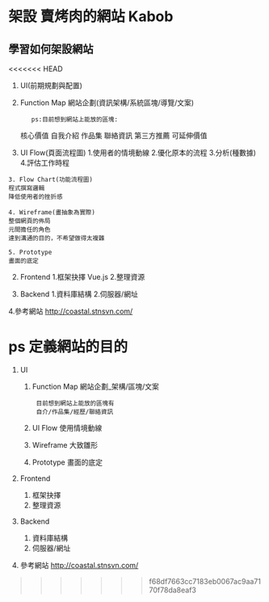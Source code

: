 # 架設 賣烤肉的網站 Kabob 

## 學習如何架設網站

<<<<<<< HEAD
1. UI(前期規劃與配置)
  1. Function Map
		網站企劃(資訊架構/系統區塊/導覽/文案)

			ps:目前想到網站上能放的區塊:
      	核心價值
        自我介紹
        作品集
        聯絡資訊
        第三方推薦
        可延伸價值
				
  2. UI Flow(頁面流程圖)
    1.使用者的情境動線
    2.優化原本的流程
    3.分析(種數據)
    4.評估工作時程
    
	3. Flow Chart(功能流程圖)
    程式撰寫邏輯
    降低使用者的挫折感

	4. Wireframe(畫抽象為實際)
    整個網頁的佈局
    元間擔任的角色
    達到溝通的目的，不希望做得太複雜
		
	5. Prototype 
    畫面的底定


2. Frontend
	1.框架抉擇
        Vue.js
	2.整理資源


3. Backend
    1.資料庫結構
    2.伺服器/網址

4.參考網站
http://coastal.stnsvn.com/


ps 定義網站的目的
=======
1. UI

	1. Function Map
		網站企劃_架構/區塊/文案

			目前想到網站上能放的區塊有
			自介/作品集/經歷/聯絡資訊

	2. UI Flow
		使用情境動線
		
	3. Wireframe
		大致雛形

	4. Prototype 
		畫面的底定

2. Frontend
	1. 框架抉擇
	2. 整理資源

3. Backend
	1. 資料庫結構
	2. 伺服器/網址

4. 參考網站
	http://coastal.stnsvn.com/
	
>>>>>>> f68df7663cc7183eb0067ac9aa7170f78da8eaf3
